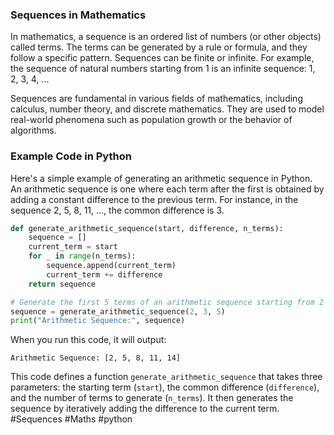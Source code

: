 ### Sequences in Mathematics

In mathematics, a sequence is an ordered list of numbers (or other objects) called terms. The terms can be generated by a rule or formula, and they follow a specific pattern. Sequences can be finite or infinite. For example, the sequence of natural numbers starting from 1 is an infinite sequence: 1, 2, 3, 4, ...

Sequences are fundamental in various fields of mathematics, including calculus, number theory, and discrete mathematics. They are used to model real-world phenomena such as population growth or the behavior of algorithms.

### Example Code in Python

Here's a simple example of generating an arithmetic sequence in Python. An arithmetic sequence is one where each term after the first is obtained by adding a constant difference to the previous term. For instance, in the sequence 2, 5, 8, 11, ..., the common difference is 3.

```python
def generate_arithmetic_sequence(start, difference, n_terms):
    sequence = []
    current_term = start
    for _ in range(n_terms):
        sequence.append(current_term)
        current_term += difference
    return sequence

# Generate the first 5 terms of an arithmetic sequence starting from 2 with a common difference of 3
sequence = generate_arithmetic_sequence(2, 3, 5)
print("Arithmetic Sequence:", sequence)
```

When you run this code, it will output:

```
Arithmetic Sequence: [2, 5, 8, 11, 14]
```

This code defines a function `generate_arithmetic_sequence` that takes three parameters: the starting term (`start`), the common difference (`difference`), and the number of terms to generate (`n_terms`). It then generates the sequence by iteratively adding the difference to the current term. #Sequences #Maths #python